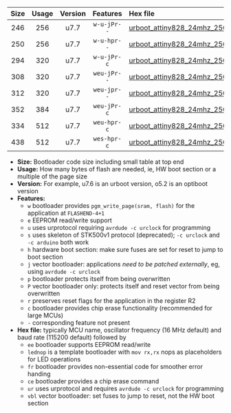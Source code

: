 |Size|Usage|Version|Features|Hex file|
|:-:|:-:|:-:|:-:|:--|
|246|256|u7.7|`w-u-jPr--`|[urboot_attiny828_24mhz_250000bps_lednop_ur_vbl.hex](https://raw.githubusercontent.com/stefanrueger/urboot.hex/main/mcus/attiny828/fcpu_24mhz/250000_bps/urboot_attiny828_24mhz_250000bps_lednop_ur_vbl.hex)|
|250|256|u7.7|`w-u-hpr--`|[urboot_attiny828_24mhz_250000bps_lednop_fr_ur.hex](https://raw.githubusercontent.com/stefanrueger/urboot.hex/main/mcus/attiny828/fcpu_24mhz/250000_bps/urboot_attiny828_24mhz_250000bps_lednop_fr_ur.hex)|
|294|320|u7.7|`w-u-jPr-c`|[urboot_attiny828_24mhz_250000bps_lednop_fr_ce_ur_vbl.hex](https://raw.githubusercontent.com/stefanrueger/urboot.hex/main/mcus/attiny828/fcpu_24mhz/250000_bps/urboot_attiny828_24mhz_250000bps_lednop_fr_ce_ur_vbl.hex)|
|308|320|u7.7|`weu-jPr--`|[urboot_attiny828_24mhz_250000bps_ee_lednop_ur_vbl.hex](https://raw.githubusercontent.com/stefanrueger/urboot.hex/main/mcus/attiny828/fcpu_24mhz/250000_bps/urboot_attiny828_24mhz_250000bps_ee_lednop_ur_vbl.hex)|
|312|320|u7.7|`weu-jpr--`|[urboot_attiny828_24mhz_250000bps_ee_lednop_fr_ur_vbl.hex](https://raw.githubusercontent.com/stefanrueger/urboot.hex/main/mcus/attiny828/fcpu_24mhz/250000_bps/urboot_attiny828_24mhz_250000bps_ee_lednop_fr_ur_vbl.hex)|
|352|384|u7.7|`weu-jPr-c`|[urboot_attiny828_24mhz_250000bps_ee_lednop_fr_ce_ur_vbl.hex](https://raw.githubusercontent.com/stefanrueger/urboot.hex/main/mcus/attiny828/fcpu_24mhz/250000_bps/urboot_attiny828_24mhz_250000bps_ee_lednop_fr_ce_ur_vbl.hex)|
|334|512|u7.7|`weu-hpr-c`|[urboot_attiny828_24mhz_250000bps_ee_lednop_fr_ce_ur.hex](https://raw.githubusercontent.com/stefanrueger/urboot.hex/main/mcus/attiny828/fcpu_24mhz/250000_bps/urboot_attiny828_24mhz_250000bps_ee_lednop_fr_ce_ur.hex)|
|438|512|u7.7|`wes-hpr-c`|[urboot_attiny828_24mhz_250000bps_ee_lednop_fr_ce.hex](https://raw.githubusercontent.com/stefanrueger/urboot.hex/main/mcus/attiny828/fcpu_24mhz/250000_bps/urboot_attiny828_24mhz_250000bps_ee_lednop_fr_ce.hex)|

- **Size:** Bootloader code size including small table at top end
- **Usage:** How many bytes of flash are needed, ie, HW boot section or a multiple of the page size
- **Version:** For example, u7.6 is an urboot version, o5.2 is an optiboot version
- **Features:**
  + `w` bootloader provides `pgm_write_page(sram, flash)` for the application at `FLASHEND-4+1`
  + `e` EEPROM read/write support
  + `u` uses urprotocol requiring `avrdude -c urclock` for programming
  + `s` uses skeleton of STK500v1 protocol (deprecated); `-c urclock` and `-c arduino` both work
  + `h` hardware boot section: make sure fuses are set for reset to jump to boot section
  + `j` vector bootloader: applications *need to be patched externally*, eg, using `avrdude -c urclock`
  + `p` bootloader protects itself from being overwritten
  + `P` vector bootloader only: protects itself and reset vector from being overwritten
  + `r` preserves reset flags for the application in the register R2
  + `c` bootloader provides chip erase functionality (recommended for large MCUs)
  + `-` corresponding feature not present
- **Hex file:** typically MCU name, oscillator frequency (16 MHz default) and baud rate (115200 default) followed by
  + `ee` bootloader supports EEPROM read/write
  + `lednop` is a template bootloader with `mov rx,rx` nops as placeholders for LED operations
  + `fr` bootloader provides non-essential code for smoother error handing
  + `ce` bootloader provides a chip erase command
  + `ur` uses urprotocol and requires `avrdude -c urclock` for programming
  + `vbl` vector bootloader: set fuses to jump to reset, not the HW boot section
